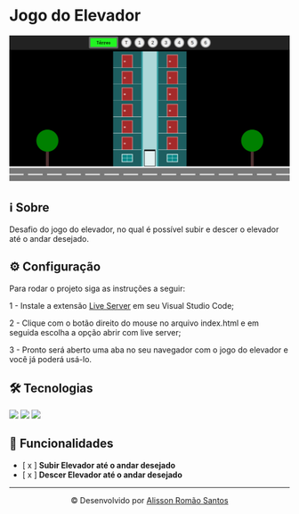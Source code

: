 # Jogo do Elevador
![Jogo do Elevador](./assets/jogo-do-elevador.png)

## ℹ️ Sobre
Desafio do jogo do elevador, no qual é possível subir e descer o elevador até o andar desejado.

## ⚙️ Configuração
Para rodar o projeto siga as instruções a seguir:

1 - Instale a extensão [Live Server](https://marketplace.visualstudio.com/items?itemName=ritwickdey.LiveServer) em seu Visual Studio Code;

2 - Clique com o botão direito do mouse no arquivo index.html e em seguida escolha a opção abrir com live server;

3 - Pronto será aberto uma aba no seu navegador com o jogo do elevador e você já poderá usá-lo.

## 🛠️ Tecnologias
<div align="left">
  <img src="https://cdn.jsdelivr.net/gh/devicons/devicon@latest/icons/html5/html5-plain-wordmark.svg" width="50" />
  <img src="https://cdn.jsdelivr.net/gh/devicons/devicon@latest/icons/css3/css3-plain-wordmark.svg" width="50" />
  <img src="https://cdn.jsdelivr.net/gh/devicons/devicon@latest/icons/javascript/javascript-plain.svg" width="50" />
</div>

## 📲 Funcionalidades
- [ x ] **Subir Elevador até o andar desejado**
- [ x ] **Descer Elevador até o andar desejado**

---
<p align="center">&copy; Desenvolvido por <a href="https://www.linkedin.com/in/alissonromaosantos" target="_blank">Alisson Romão Santos</a></p>